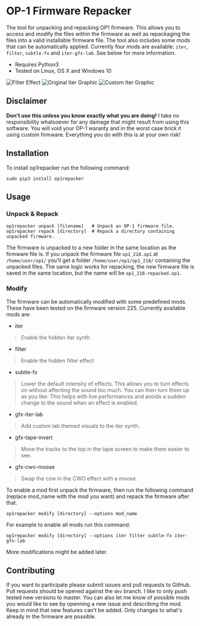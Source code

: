 # OP-1 Firmware Repacker

The tool for unpacking and repacking OP1 firmware. This allows you to access and
modify the files within the firmware as well as repackaging the files into a
valid installable firmware file. The tool also includes some mods that can
be automatically applied. Currently four mods are available: `iter`, `filter`,
`subtle-fx` and `iter-gfx-lab`. See below for more information.

 - Requires Python3
 - Tested on Linux, OS X and Windows 10

![Filter Effect](https://raw.githubusercontent.com/op1hacks/op1repacker/master/images/filter.png)
![Original Iter Graphic](https://raw.githubusercontent.com/op1hacks/op1repacker/master/images/iter.png)
![Custom Iter Graphic](https://raw.githubusercontent.com/op1hacks/op1repacker/master/images/iter-lab.png)


## Disclaimer

**Don't use this unless you know exactly what you are doing!**
I take no responsibility whatsoever for any damage that might result from using
this software. You will void your OP-1 waranty and in the worst case brick it
using custom firmware. Everything you do with this is at your own risk!


## Installation

To install op1repacker run the following command:

    sudo pip3 install op1repacker


## Usage

### Unpack & Repack

    op1repacker unpack [filename]   # Unpack an OP-1 firmware file.
    op1repacker repack [directory]  # Repack a directory containing unpacked firmware.

The firmware is unpacked to a new folder in the same location as the firmware
file is. If you unpack the firmware file `op1_218.op1` at `/home/user/op1/`
you'll get a folder `/home/user/op1/op1_218/` containing the unpacked files.
The same logic works for repacking, the new firmware file is saved in the same
location, but the name will be `op1_218-repacked.op1`.


### Modify

The firmware can be automatically modified with some predefined mods.
These have been tested on the firmware version 225.
Currently available mods are:

 - iter
 > Enable the hidden iter synth

 - filter
 > Enable the hidden filter effect

 - subtle-fx
 > Lower the default intensity of effects. This allows you to turn effects on
 > without affecting the sound too much. You can then turn them up as you like.
 > This helps with live performances and avoids a sudden change to the sound
 > when an effect is enabled.

 - gfx-iter-lab
 > Add custom lab themed visuals to the iter synth.

 - gfx-tape-invert
 > Move the tracks to the top in the tape screen to make them easier to see.

 - gfx-cwo-moose
 > Swap the cow in the CWO effect with a moose.


To enable a mod first unpack the firmware, then run the following command
(replace mod_name with the mod you want) and repack the firmware after that.

    op1repacker modify [directory] --options mod_name

For example to enable all mods run this command:

    op1repacker modify [directory] --options iter filter subtle-fx iter-gfx-lab

More modifications might be added later.


## Contributing

If you want to participate please submit issues and pull requests to GitHub.
Pull requests should be opened against the `dev` branch. I like to only push
tested new versions to master. You can also let me know of possible mods you
would like to see by openning a new issue and describing the mod. Keep in
mind that new features can't be added. Only changes to what's already in the
firmware are possible.

